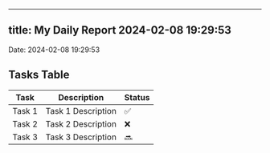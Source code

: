 
---
title: My Daily Report 2024-02-08 19:29:53
---

Date: 2024-02-08 19:29:53

## Tasks Table

| Task | Description | Status |
|------|-------------|--------|
| Task 1 | Task 1 Description | ✅ |
| Task 2 | Task 2 Description | ❌ |
| Task 3 | Task 3 Description | 🔜 |
